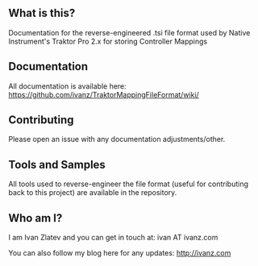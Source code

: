 ## What is this?

Documentation for the reverse-engineered .tsi file format used by Native Instrument's Traktor Pro 2.x for storing Controller Mappings

## Documentation

All documentation is available here: https://github.com/ivanz/TraktorMappingFileFormat/wiki/

## Contributing

Please open an issue with any documentation adjustments/other.

## Tools and Samples

All tools used to reverse-engineer the file format (useful for contributing back to this project) are available in the repository.

## Who am I?

I am Ivan Zlatev and you can get in touch at: ivan AT ivanz.com

You can also follow my blog here for any updates: http://ivanz.com
